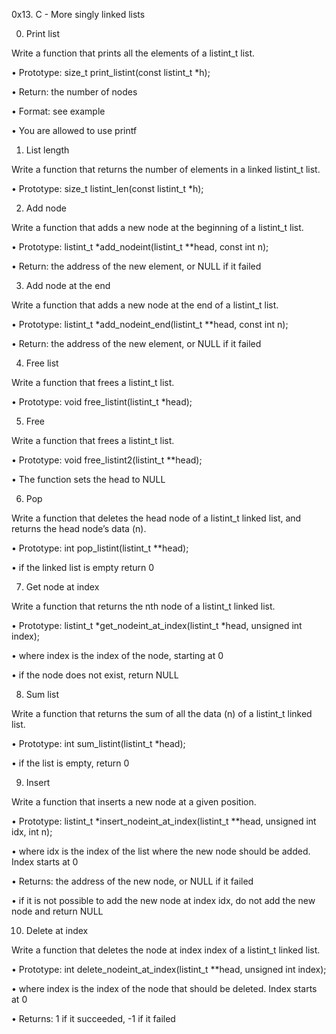 0x13. C - More singly linked lists


0. Print list

Write a function that prints all the elements of a listint_t list.

•	Prototype: size_t print_listint(const listint_t *h);

•	Return: the number of nodes

•	Format: see example

•	You are allowed to use printf

1. List length

Write a function that returns the number of elements in a linked listint_t list.

•	Prototype: size_t listint_len(const listint_t *h);

2. Add node

Write a function that adds a new node at the beginning of a listint_t list.

•	Prototype: listint_t *add_nodeint(listint_t **head, const int n);

•	Return: the address of the new element, or NULL if it failed

3. Add node at the end

Write a function that adds a new node at the end of a listint_t list.

•	Prototype: listint_t *add_nodeint_end(listint_t **head, const int n);

•	Return: the address of the new element, or NULL if it failed

4. Free list

Write a function that frees a listint_t list.

•	Prototype: void free_listint(listint_t *head);

5. Free

Write a function that frees a listint_t list.

•	Prototype: void free_listint2(listint_t **head);

•	The function sets the head to NULL

6. Pop

Write a function that deletes the head node of a listint_t linked list, and returns the head node’s data (n).

•	Prototype: int pop_listint(listint_t **head);

•	if the linked list is empty return 0

7. Get node at index

Write a function that returns the nth node of a listint_t linked list.

•	Prototype: listint_t *get_nodeint_at_index(listint_t *head, unsigned int index);

•	where index is the index of the node, starting at 0

•	if the node does not exist, return NULL

8. Sum list

Write a function that returns the sum of all the data (n) of a listint_t linked list.

•	Prototype: int sum_listint(listint_t *head);

•	if the list is empty, return 0

9. Insert

Write a function that inserts a new node at a given position.

•	Prototype: listint_t *insert_nodeint_at_index(listint_t **head, unsigned int idx, int n);

•	where idx is the index of the list where the new node should be added. Index starts at 0

•	Returns: the address of the new node, or NULL if it failed

•	if it is not possible to add the new node at index idx, do not add the new node and return NULL

10. Delete at index

Write a function that deletes the node at index index of a listint_t linked list.

•	Prototype: int delete_nodeint_at_index(listint_t **head, unsigned int index);

•	where index is the index of the node that should be deleted. Index starts at 0

•	Returns: 1 if it succeeded, -1 if it failed
 
